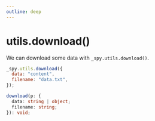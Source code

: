```yaml
---
outline: deep
---
```


# utils.download()

We can download some data with `_spy.utils.download()`.

``` js
_spy.utils.download({
  data: "content",
  filename: "data.txt",
});
```

``` ts
download(p: {
  data: string | object;
  filename: string;
}): void;
```

